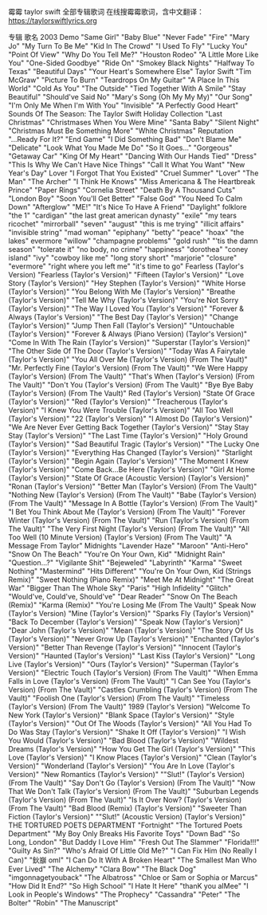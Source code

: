 霉霉 taylor swift 全部专辑歌词
在线搜霉霉歌词，含中文翻译：https://taylorswiftlyrics.org

专辑 歌名
2003 Demo
"Same Girl"
"Baby Blue"
"Never Fade"
"Fire"
"Mary Jo"
"My Turn To Be Me"
"Kid In The Crowd"
"I Used To Fly"
"Lucky You"
"Point Of View"
"Why Do You Tell Me?"
"Houston Rodeo"
"A Little More Like You"
"One-Sided Goodbye"
"Ride On"
"Smokey Black Nights"
"Halfway To Texas"
"Beautiful Days"
"Your Heart's Somewhere Else"
Taylor Swift
"Tim McGraw"
"Picture To Burn"
"Teardrops On My Guitar"
"A Place In This World"
"Cold As You"
"The Outside"
"Tied Together With A Smile"
"Stay Beautiful"
"Should've Said No"
"Mary's Song (Oh My My My)"
"Our Song"
"I'm Only Me When I'm With You"
"Invisible"
"A Perfectly Good Heart"
Sounds Of The Season: The Taylor Swift Holiday Collection
"Last Christmas"
"Christmases When You Were Mine"
"Santa Baby"
"Silent Night"
"Christmas Must Be Something More"
"White Christmas"
Reputation
"...Ready For It?"
"End Game"
"I Did Something Bad"
"Don't Blame Me"
"Delicate"
"Look What You Made Me Do"
"So It Goes..."
"Gorgeous"
"Getaway Car"
"King Of My Heart"
"Dancing With Our Hands Tied"
"Dress"
"This Is Why We Can't Have Nice Things"
"Call It What You Want"
"New Year's Day"
Lover
"I Forgot That You Existed"
"Cruel Summer"
"Lover"
"The Man"
"The Archer"
"I Think He Knows"
"Miss Americana & The Heartbreak Prince"
"Paper Rings"
"Cornelia Street"
"Death By A Thousand Cuts"
"London Boy"
"Soon You'll Get Better"
"False God"
"You Need To Calm Down"
"Afterglow"
"ME!"
"It's Nice To Have A Friend"
"Daylight"
folklore
"the 1"
"cardigan"
"the last great american dynasty"
"exile"
"my tears ricochet"
"mirrorball"
"seven"
"august"
"this is me trying"
"illicit affairs"
"invisible string"
"mad woman"
"epiphany"
"betty"
"peace"
"hoax"
"the lakes"
evermore
"willow"
"champagne problems"
"gold rush"
"'tis the damn season"
"tolerate it"
"no body, no crime"
"happiness"
"dorothea"
"coney island"
"ivy"
"cowboy like me"
"long story short"
"marjorie"
"closure"
"evermore"
"right where you left me"
"it's time to go"
Fearless (Taylor's Version)
"Fearless (Taylor's Version)"
"Fifteen (Taylor's Version)"
"Love Story (Taylor's Version)"
"Hey Stephen (Taylor's Version)"
"White Horse (Taylor's Version)"
"You Belong With Me (Taylor's Version)"
"Breathe (Taylor's Version)"
"Tell Me Why (Taylor's Version)"
"You're Not Sorry (Taylor's Version)"
"The Way I Loved You (Taylor's Version)"
"Forever & Always (Taylor's Version)"
"The Best Day (Taylor's Version)"
"Change (Taylor's Version)"
"Jump Then Fall (Taylor's Version)"
"Untouchable (Taylor's Version)"
"Forever & Always (Piano Version) (Taylor's Version)"
"Come In With The Rain (Taylor's Version)"
"Superstar (Taylor's Version)"
"The Other Side Of The Door (Taylor's Version)"
"Today Was A Fairytale (Taylor's Version)"
"You All Over Me (Taylor's Version) (From The Vault)"
"Mr. Perfectly Fine (Taylor's Version) (From The Vault)"
"We Were Happy (Taylor's Version) (From The Vault)"
"That's When (Taylor's Version) (From The Vault)"
"Don't You (Taylor's Version) (From The Vault)"
"Bye Bye Baby (Taylor's Version) (From The Vault)"
Red (Taylor's Version)
"State Of Grace (Taylor's Version)"
"Red (Taylor's Version)"
"Treacherous (Taylor's Version)"
"I Knew You Were Trouble (Taylor's Version)"
"All Too Well (Taylor's Version)"
"22 (Taylor's Version)"
"I Almost Do (Taylor's Version)"
"We Are Never Ever Getting Back Together (Taylor's Version)"
"Stay Stay Stay (Taylor's Version)"
"The Last Time (Taylor's Version)"
"Holy Ground (Taylor's Version)"
"Sad Beautiful Tragic (Taylor's Version)"
"The Lucky One (Taylor's Version)"
"Everything Has Changed (Taylor's Version)"
"Starlight (Taylor's Version)"
"Begin Again (Taylor's Version)"
"The Moment I Knew (Taylor's Version)"
"Come Back...Be Here (Taylor's Version)"
"Girl At Home (Taylor's Version)"
"State Of Grace (Acoustic Version) (Taylor's Version)"
"Ronan (Taylor's Version)"
"Better Man (Taylor's Version) (From The Vault)"
"Nothing New (Taylor's Version) (From The Vault)"
"Babe (Taylor's Version) (From The Vault)"
"Message In A Bottle (Taylor's Version) (From The Vault)"
"I Bet You Think About Me (Taylor's Version) (From The Vault)"
"Forever Winter (Taylor's Version) (From The Vault)"
"Run (Taylor's Version) (From The Vault)"
"The Very First Night (Taylor's Version) (From The Vault)"
"All Too Well (10 Minute Version) (Taylor's Version) (From The Vault)"
"A Message From Taylor"
Midnights
"Lavender Haze"
"Maroon"
"Anti-Hero"
"Snow On The Beach"
"You're On Your Own, Kid"
"Midnight Rain"
"Question...?"
"Vigilante Shit"
"Bejeweled"
"Labyrinth"
"Karma"
"Sweet Nothing"
"Mastermind"
"Hits Different"
"You're On Your Own, Kid (Strings Remix)"
"Sweet Nothing (Piano Remix)"
"Meet Me At Midnight"
"The Great War"
"Bigger Than The Whole Sky"
"Paris"
"High Infidelity"
"Glitch"
"Would've, Could've, Should've"
"Dear Reader"
"Snow On The Beach (Remix)"
"Karma (Remix)"
"You're Losing Me (From The Vault)"
Speak Now (Taylor's Version)
"Mine (Taylor's Version)"
"Sparks Fly (Taylor's Version)"
"Back To December (Taylor's Version)"
"Speak Now (Taylor's Version)"
"Dear John (Taylor's Version)"
"Mean (Taylor's Version)"
"The Story Of Us (Taylor's Version)"
"Never Grow Up (Taylor's Version)"
"Enchanted (Taylor's Version)"
"Better Than Revenge (Taylor's Version)"
"Innocent (Taylor's Version)"
"Haunted (Taylor's Version)"
"Last Kiss (Taylor's Version)"
"Long Live (Taylor's Version)"
"Ours (Taylor's Version)"
"Superman (Taylor's Version)"
"Electric Touch (Taylor's Version) (From The Vault)"
"When Emma Falls in Love (Taylor's Version) (From The Vault)"
"I Can See You (Taylor's Version) (From The Vault)"
"Castles Crumbling (Taylor's Version) (From The Vault)"
"Foolish One (Taylor's Version) (From The Vault)"
"Timeless (Taylor's Version) (From The Vault)"
1989 (Taylor's Version)
"Welcome To New York (Taylor's Version)"
"Blank Space (Taylor's Version)"
"Style (Taylor's Version)"
"Out Of The Woods (Taylor's Version)"
"All You Had To Do Was Stay (Taylor's Version)"
"Shake It Off (Taylor's Version)"
"I Wish You Would (Taylor's Version)"
"Bad Blood (Taylor's Version)"
"Wildest Dreams (Taylor's Version)"
"How You Get The Girl (Taylor's Version)"
"This Love (Taylor's Version)"
"I Know Places (Taylor's Version)"
"Clean (Taylor's Version)"
"Wonderland (Taylor's Version)"
"You Are In Love (Taylor's Version)"
"New Romantics (Taylor's Version)"
""Slut!" (Taylor's Version) (From The Vault)"
"Say Don't Go (Taylor's Version) (From The Vault)"
"Now That We Don't Talk (Taylor's Version) (From The Vault)"
"Suburban Legends (Taylor's Version) (From The Vault)"
"Is It Over Now? (Taylor's Version) (From The Vault)"
"Bad Blood (Remix) (Taylor's Version)"
"Sweeter Than Fiction (Taylor's Version)"
""Slut!" (Acoustic Version) (Taylor's Version)"
THE TORTURED POETS DEPARTMENT
"Fortnight"
"The Tortured Poets Department"
"My Boy Only Breaks His Favorite Toys"
"Down Bad"
"So Long, London"
"But Daddy I Love Him"
"Fresh Out The Slammer"
"Florida!!!"
"Guilty As Sin?"
"Who's Afraid Of Little Old Me?"
"I Can Fix Him (No Really I Can)"
"鈥巐 oml"
"I Can Do It With A Broken Heart"
"The Smallest Man Who Ever Lived"
"The Alchemy"
"Clara Bow"
"The Black Dog"
"imgonnagetyouback"
"The Albatross"
"Chloe or Sam or Sophia or Marcus"
"How Did It End?"
"So High School"
"I Hate It Here"
"thanK you aIMee"
"I Look in People's Windows"
"The Prophecy"
"Cassandra"
"Peter"
"The Bolter"
"Robin"
"The Manuscript"

